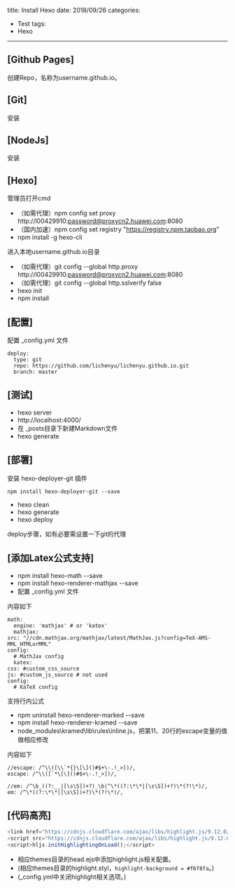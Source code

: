 title: Install Hexo
date: 2018/09/26
categories:
- Test
tags:
- Hexo
---


## [Github Pages] ##

创建Repo，名称为username.github.io。

## [Git] ##

安装

## [NodeJs] ##

安装

## [Hexo] ##

管理员打开cmd

- （如需代理）npm config set proxy http://l00429910:password@proxycn2.huawei.com:8080
- （国内加速）npm config set registry "https://registry.npm.taobao.org"
- npm install -g hexo-cli

进入本地username.github.io目录

- （如需代理）git config --global http.proxy http://l00429910:password@proxycn2.huawei.com:8080
- （如需代理）git config --global http.sslverify false
- hexo init
- npm install

## [配置] ##

配置 _config.yml 文件

```
deploy:
  type: git
  repo: https://github.com/lichenyu/lichenyu.github.io.git
  branch: master
```

## [测试] ##

- hexo server
- http://localhost:4000/
- 在 _posts目录下新建Markdown文件
- hexo generate

## [部署] ##

安装 hexo-deployer-git 插件

```
npm install hexo-deployer-git --save
```

- hexo clean
- hexo generate
- hexo deploy

deploy步骤，如有必要需设置一下git的代理

## [添加Latex公式支持] ##

- npm install hexo-math --save
- npm install hexo-renderer-mathjax --save
- 配置 _config.yml 文件

内容如下

```
math:
  engine: 'mathjax' # or 'katex'
  mathjax:
src: "//cdn.mathjax.org/mathjax/latest/MathJax.js?config=TeX-AMS-MML_HTMLorMML"
config:
  # MathJax config
  katex:
css: #custom_css_source
js: #custom_js_source # not used
config:
  # KaTeX config
```

支持行内公式

 - npm uninstall hexo-renderer-marked --save
 - npm install hexo-renderer-kramed --save
 - node_modules\kramed\lib\rules\inline.js，把第11、20行的escape变量的值做相应修改

内容如下

```
//escape: /^\\([\\`*{}\[\]()#$+\-.!_>])/,
escape: /^\\([`*\[\]()#$+\-.!_>])/,

//em: /^\b_((?:__|[\s\S])+?)_\b|^\*((?:\*\*|[\s\S])+?)\*(?!\*)/,
em: /^\*((?:\*\*|[\s\S])+?)\*(?!\*)/,
```

## [代码高亮] ##

```javascript
<link href="https://cdnjs.cloudflare.com/ajax/libs/highlight.js/9.12.0/styles/github.min.css" rel="stylesheet">
<script src="https://cdnjs.cloudflare.com/ajax/libs/highlight.js/9.12.0/highlight.min.js"></script>
<script>hljs.initHighlightingOnLoad();</script>
```

- 相应themes目录的head.ejs中添加highlight.js相关配置。
- (相应themes目录的highlight.styl，`highlight-background = #f6f8fa`。)
- (_config.yml中关闭highlight相关选项。)

